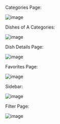 Categories Page:

![image](https://github.com/HaThuyAn/Meals-App/assets/90401104/ecd21632-49f1-41ce-8753-45cb89450bc9)

Dishes of A Categories:

![image](https://github.com/HaThuyAn/Meals-App/assets/90401104/2a2d267c-445a-4c48-91fb-7bd39d42c618)

Dish Details Page:

![image](https://github.com/HaThuyAn/Meals-App/assets/90401104/c264c5d8-b442-44d5-8c62-b47f9b714323)

Favorites Page:

![image](https://github.com/HaThuyAn/Meals-App/assets/90401104/42b111ae-331c-4961-a1ac-911cdab0e5a9)

Sidebar:

![image](https://github.com/HaThuyAn/Meals-App/assets/90401104/0f7faf81-ce50-4681-b0fb-ad6c229355f1)

Filter Page:

![image](https://github.com/HaThuyAn/Meals-App/assets/90401104/e9c3946a-bc5f-40b9-bec2-ad00ff798e1c)
